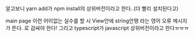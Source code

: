 알고보니 yarn add가 npm install의 상위버전이라고 한다..(더 빨리 설치된다고)

<View>main page</View> 이런 어이없는 실수를 할 시 View안에 string안됑 라는 영어 오류 메시지가 뜬다. <Text>로 감싸야 한다!
그리고 typescript가 javascript 상위버전이라고 한다ㅠㅠㅠ
  
